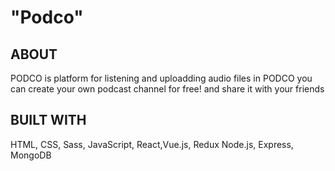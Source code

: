 #  "Podco"
##  ABOUT
PODCO is platform for listening and uploadding audio files
in PODCO you can create your own podcast channel for free!
and share it with your friends
##  BUILT WITH
HTML, CSS, Sass, JavaScript, React,Vue.js, Redux Node.js, Express, MongoDB
